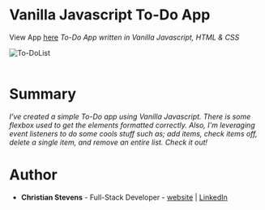 <h1>Vanilla Javascript To-Do App</h1>
View App <a href="">here</a>
<i>To-Do App written in Vanilla Javascript, HTML & CSS</i>
<br>

![To-DoList](https://user-images.githubusercontent.com/13443788/90571861-a5af1600-e180-11ea-8b1a-361c28e55917.JPG)
<br><br>

<h1>Summary</h1>
<p><i>I've created a simple To-Do app using Vanilla Javascript. There is some flexbox used to get the elements formatted correctly. Also, I'm leveraging event listeners to do some cools stuff such as; add items, check items off, delete a single item, and remove an entire list. Check it out!</i></p>

<h1>Author</h1>
<ul>
  <li><b>Christian Stevens</b> - Full-Stack Developer - <a href="https://chris-thedeveloper.com/">website</a> | <a href="https://www.linkedin.com/in/christian-stevens-34367110b/">LinkedIn</a>
</u>
